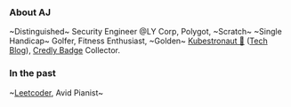 ### About AJ
~Distinguished~ Security Engineer @LY Corp, Polygot, ~Scratch~ ~Single Handicap~ Golfer, Fitness Enthusiast, ~Golden~ [Kubestronaut 🐳](https://www.cncf.io/training/kubestronaut/?p=jeongwoo-kim) ([Tech Blog](https://techblog.lycorp.co.jp/ja/20251001a)), [Credly Badge](https://www.credly.com/users/mlajkim/badges) Collector.

### In the past
~[Leetcoder](https://leetcode.com/u/mlajkim/), Avid Pianist~
